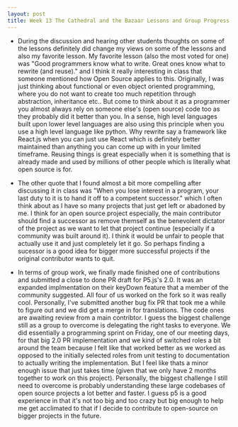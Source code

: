```yaml
---
layout: post
title: Week 13 The Cathedral and the Bazaar Lessons and Group Progress
---
```


- During the discussion and hearing other students thoughts on some of the lessons definitely did change my views on some of the lessons and also my favorite lesson. My favorite lesson (also the most voted for one) was "Good programmers know what to write. Great ones know what to rewrite (and reuse)." and I think it really interesting in class that someone mentioned how Open Source applies to this. Originally, I was just thinking about functional or even object oriented programming, where you do not want to create too much repetition through abstraction, inheritance etc.. But come to think about it as a programmer you almost always rely on someone else's (open source) code too as they probably did it better than you. In a sense, high level languages built upon lower level languages are also using this principle when you use a high level language like python. Why rewrite say a framework like React.js when you can just use React which is <!--more--> definitely better maintained than anything you can come up with in your limited timeframe. Reusing things is great especially when it is something that is already made and used by millions of other people which is literally what open source is for. 

- The other quote that I found almost a bit more compelling after discussing it in class was "When you lose interest in a program, your last duty to it is to hand it off to a competent successor." which I often think about as I have so many projects that just get left or abadoned by me. I think for an open source project especially, the main contributor should find a successor as remove themself as the benevolent dictator of the project as we want to let that project continue (especially if a community was built around it). I think it would be unfair to people that actually use it and just completely let it go. So perhaps finding a sucessor is a good idea for bigger more successful projects if the original contributor wants to quit.

- In terms of group work, we finally made finished one of contributions and submitted a close to done PR draft for P5.js's 2.0. It was an expanded implmentation on their keyDown feature that a member of the community suggested. All four of us worked on the fork so it was really cool. Personally, I've submitted another bug fix PR that took me a while to figure out and we did get a merge in for translations. The code ones are awaiting review from a main contribtor. I guess the biggest challenge still as a group to overcome is delegating the right tasks to everyone. We did essentially a programming sprint on Friday, one of our meeting days, for that big 2.0 PR implementation and we kind of switched roles a bit around the team because I felt like that worked better as we worked as opposed to the initially selected roles from unit testing to documentation to actually writing the implementation. But I feel like thats a minor enough issue that just takes time (given that we only have 2 months together to work on this project). Personally, the biggest challenge I still need to overcome is probably understanding these large codebases of open source projects a lot better and faster. I guess p5 is a good experience in that it's not too big and too crazy but big enough to help me get acclimated to that if I decide to contribute to open-source on bigger projects in the future.